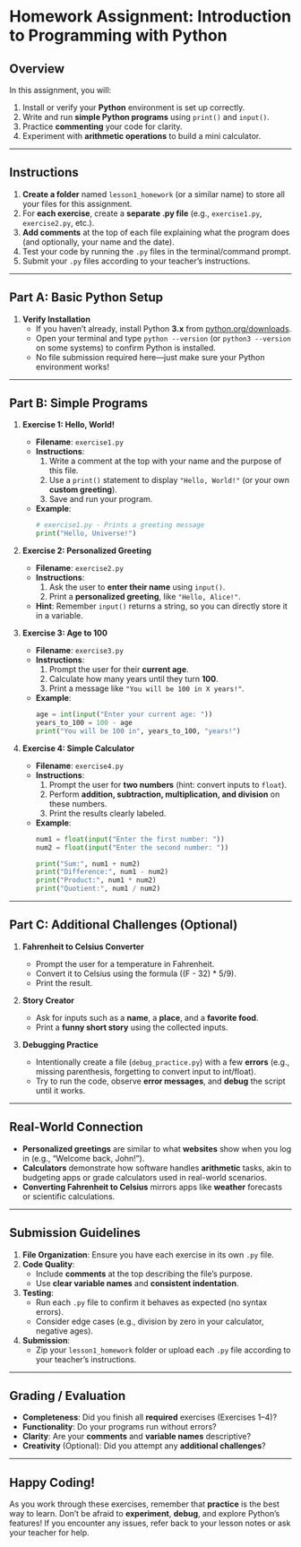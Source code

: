 

# **Homework Assignment: Introduction to Programming with Python**

## **Overview**
In this assignment, you will:

1. Install or verify your **Python** environment is set up correctly.  
2. Write and run **simple Python programs** using `print()` and `input()`.  
3. Practice **commenting** your code for clarity.  
4. Experiment with **arithmetic operations** to build a mini calculator.

---

## **Instructions**

1. **Create a folder** named `lesson1_homework` (or a similar name) to store all your files for this assignment.  
2. For **each exercise**, create a **separate .py file** (e.g., `exercise1.py`, `exercise2.py`, etc.).  
3. **Add comments** at the top of each file explaining what the program does (and optionally, your name and the date).  
4. Test your code by running the `.py` files in the terminal/command prompt.  
5. Submit your `.py` files according to your teacher’s instructions.

---

## **Part A: Basic Python Setup**

1. **Verify Installation**  
   - If you haven’t already, install Python **3.x** from [python.org/downloads](https://www.python.org/downloads/).  
   - Open your terminal and type `python --version` (or `python3 --version` on some systems) to confirm Python is installed.  
   - No file submission required here—just make sure your Python environment works!

---

## **Part B: Simple Programs**

1. **Exercise 1: Hello, World!**  
   - **Filename**: `exercise1.py`
   - **Instructions**:
     1. Write a comment at the top with your name and the purpose of this file.  
     2. Use a `print()` statement to display `"Hello, World!"` (or your own **custom greeting**).  
     3. Save and run your program.  
   - **Example**:
     ```python
     # exercise1.py - Prints a greeting message
     print("Hello, Universe!")
     ```

2. **Exercise 2: Personalized Greeting**  
   - **Filename**: `exercise2.py`
   - **Instructions**:
     1. Ask the user to **enter their name** using `input()`.
     2. Print a **personalized greeting**, like `"Hello, Alice!"`.
   - **Hint**: Remember `input()` returns a string, so you can directly store it in a variable.

3. **Exercise 3: Age to 100**  
   - **Filename**: `exercise3.py`
   - **Instructions**:
     1. Prompt the user for their **current age**.
     2. Calculate how many years until they turn **100**.
     3. Print a message like `"You will be 100 in X years!"`.
   - **Example**:
     ```python
     age = int(input("Enter your current age: "))
     years_to_100 = 100 - age
     print("You will be 100 in", years_to_100, "years!")
     ```

4. **Exercise 4: Simple Calculator**  
   - **Filename**: `exercise4.py`
   - **Instructions**:
     1. Prompt the user for **two numbers** (hint: convert inputs to `float`).
     2. Perform **addition, subtraction, multiplication, and division** on these numbers.
     3. Print the results clearly labeled.
   - **Example**:
     ```python
     num1 = float(input("Enter the first number: "))
     num2 = float(input("Enter the second number: "))

     print("Sum:", num1 + num2)
     print("Difference:", num1 - num2)
     print("Product:", num1 * num2)
     print("Quotient:", num1 / num2)
     ```

---

## **Part C: Additional Challenges (Optional)**

1. **Fahrenheit to Celsius Converter**  
   - Prompt the user for a temperature in Fahrenheit.
   - Convert it to Celsius using the formula \((F - 32) * 5/9\).
   - Print the result.

2. **Story Creator**  
   - Ask for inputs such as a **name**, a **place**, and a **favorite food**.
   - Print a **funny short story** using the collected inputs.

3. **Debugging Practice**  
   - Intentionally create a file (`debug_practice.py`) with a few **errors** (e.g., missing parenthesis, forgetting to convert input to int/float).
   - Try to run the code, observe **error messages**, and **debug** the script until it works.

---

## **Real-World Connection**
- **Personalized greetings** are similar to what **websites** show when you log in (e.g., “Welcome back, John!”).  
- **Calculators** demonstrate how software handles **arithmetic** tasks, akin to budgeting apps or grade calculators used in real-world scenarios.  
- **Converting Fahrenheit to Celsius** mirrors apps like **weather** forecasts or scientific calculations.

---

## **Submission Guidelines**

1. **File Organization**: Ensure you have each exercise in its own `.py` file.  
2. **Code Quality**:  
   - Include **comments** at the top describing the file’s purpose.  
   - Use **clear variable names** and **consistent indentation**.  
3. **Testing**:  
   - Run each `.py` file to confirm it behaves as expected (no syntax errors).  
   - Consider edge cases (e.g., division by zero in your calculator, negative ages).  
4. **Submission**:  
   - Zip your `lesson1_homework` folder or upload each `.py` file according to your teacher’s instructions.  

---

## **Grading / Evaluation**

- **Completeness**: Did you finish all **required** exercises (Exercises 1–4)?  
- **Functionality**: Do your programs run without errors?  
- **Clarity**: Are your **comments** and **variable names** descriptive?  
- **Creativity** (Optional): Did you attempt any **additional challenges**?

---

## **Happy Coding!**

As you work through these exercises, remember that **practice** is the best way to learn. Don’t be afraid to **experiment**, **debug**, and explore Python’s features! If you encounter any issues, refer back to your lesson notes or ask your teacher for help.